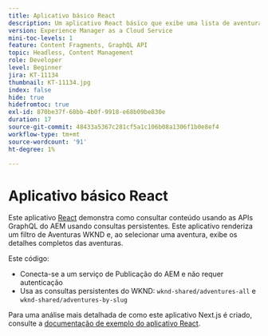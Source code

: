 ```yaml
---
title: Aplicativo básico React
description: Um aplicativo React básico que exibe uma lista de aventuras WKND e seus detalhes
version: Experience Manager as a Cloud Service
mini-toc-levels: 1
feature: Content Fragments, GraphQL API
topic: Headless, Content Management
role: Developer
level: Beginner
jira: KT-11134
thumbnail: KT-11134.jpg
index: false
hide: true
hidefromtoc: true
exl-id: 870be37f-68bb-4b0f-9918-e68b09be830e
duration: 17
source-git-commit: 48433a5367c281cf5a1c106b08a1306f1b0e8ef4
workflow-type: tm+mt
source-wordcount: '91'
ht-degree: 1%

---
```


# Aplicativo básico React

Este aplicativo [React](https://reactjs.org/) demonstra como consultar conteúdo usando as APIs GraphQL do AEM usando consultas persistentes. Este aplicativo renderiza um filtro de Aventuras WKND e, ao selecionar uma aventura, exibe os detalhes completos das aventuras.

Este código:

+ Conecta-se a um serviço de Publicação do AEM e não requer autenticação
+ Usa as consultas persistentes do WKND: `wknd-shared/adventures-all` e `wknd-shared/adventures-by-slug`

Para uma análise mais detalhada de como este aplicativo Next.js é criado, consulte a [documentação de exemplo do aplicativo React](../example-apps/react-app.md).
